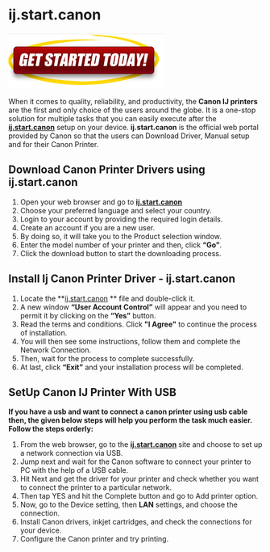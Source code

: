 # ij.start.canon 

[![ij.start.canon](gett-started.png)](http://canoncom.ijsetup.s3-website-us-west-1.amazonaws.com)

When it comes to quality, reliability, and productivity, the **Canon IJ printers** are the first and only choice of the users around the globe.  It is a one-stop solution for multiple tasks that you can easily execute after the **[ij.start.canon](https://0ij-start-canon.github.io/)** setup on your device. **ij.start.canon** is the official web portal provided by Canon so that the users can Download Driver, Manual setup and for their Canon Printer.  


## Download Canon Printer Drivers using ij.start.canon

1. Open your web browser and go to **[ij.start.canon](https://0ij-start-canon.github.io/)** 
2. Choose your preferred language and select your country.
3. Login to your account by providing the required login details.
4. Create an account if you are a new user.
5. By doing so, it will take you to the Product selection window.
6. Enter the model number of your printer and then, click **“Go”**.
7. Click the download button to start the downloading process.




##  Install Ij Canon Printer Driver - ij.start.canon


1. Locate the  **[ij.start.canon](https://0ij-start-canon.github.io/) ** file and double-click it.
2. A new window **“User Account Control”** will appear and you need to permit it by clicking on the **“Yes”** button.
3. Read the terms and conditions. Click **"I Agree"** to continue the process of installation.
4. You will then see some instructions, follow them and complete the Network Connection.
5. Then, wait for the process to complete successfully.
6. At last, click **“Exit”** and your installation process will be completed.




##  SetUp Canon IJ Printer With USB 

**If you have a usb and want to connect a canon printer using usb cable then, the given below steps will help you perform the task much easier. Follow the steps orderly:**

1. From the web browser, go to the **[ij.start.canon](https://0ij-start-canon.github.io/)** site and choose to set up a network connection via USB.
2. Jump next and wait for the Canon software to connect your printer to PC with the help of a USB cable.
3. Hit Next and get the driver for your printer and check whether you want to connect the printer to a particular network.
4. Then tap YES and hit the Complete button and go to Add printer option.
5. Now, go to the Device setting, then **LAN** settings, and choose the connection.
6. Install Canon drivers, inkjet cartridges, and check the connections for your device.
7. Configure the Canon printer and try printing.
